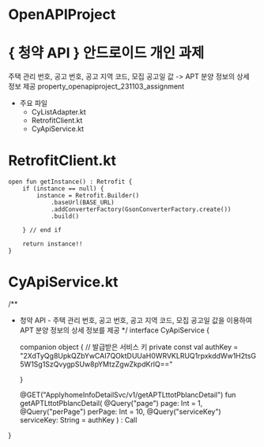 # OpenAPIProject
# { 청약 API } 안드로이드 개인 과제
주택 관리 번호, 공고 번호, 공고 지역 코드, 모집 공고일 값 -> APT 분양 정보의 상세 정보 제공
property_openapiproject_231103_assignment


* 주요 파일
  * CyListAdapter.kt
  * RetrofitClient.kt
  * CyApiService.kt

  
# RetrofitClient.kt

    open fun getInstance() : Retrofit {
        if (instance == null) {
            instance = Retrofit.Builder()
                .baseUrl(BASE_URL)
                .addConverterFactory(GsonConverterFactory.create())
                .build()

        } // end if

        return instance!!
    }





# CyApiService.kt

/**
 * 청약 API - 주택 관리 번호, 공고 번호, 공고 지역 코드, 모집 공고일 값을 이용하여 APT 분양 정보의 상세 정보를 제공
 */
interface CyApiService {

    companion object {
        // 발급받은 서비스 키
        private const val authKey = "2XdTyQg8UpkQZbYwCAI7QOktDUUaH0WRVKLRUQ1rpxkddWw1H2tsG5W1Sg1SzQvygpSUw8pYMtzZgwZkpdKrlQ=="

    }

    
    @GET("ApplyhomeInfoDetailSvc/v1/getAPTLttotPblancDetail")
    fun getAPTLttotPblancDetail(
        @Query("page")
        page: Int = 1,
        @Query("perPage")
        perPage: Int = 10,
        @Query("serviceKey")
        serviceKey: String = authKey
    ) : Call<AptLttotPblancDetailDTO>

}  
